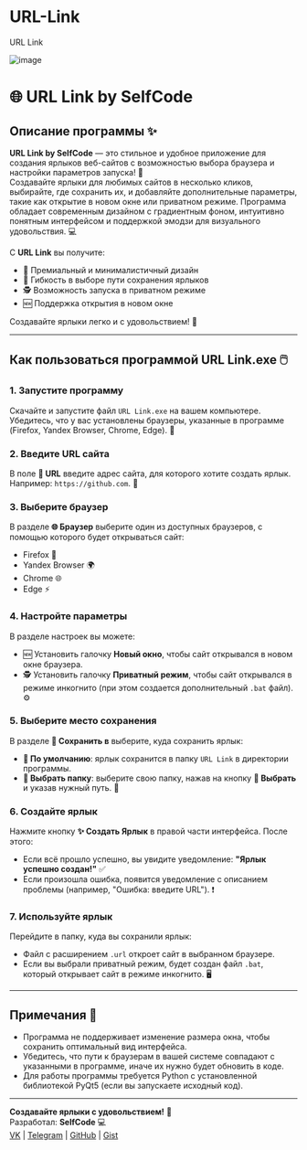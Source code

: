 # URL-Link

URL Link

![image](https://github.com/user-attachments/assets/3bb350b9-599f-493a-ade9-7bc06850de7b)


# 🌐 URL Link by SelfCode

## Описание программы ✨

**URL Link by SelfCode** — это стильное и удобное приложение для создания ярлыков веб-сайтов с возможностью выбора браузера и настройки параметров запуска! 🚀  
Создавайте ярлыки для любимых сайтов в несколько кликов, выбирайте, где сохранить их, и добавляйте дополнительные параметры, такие как открытие в новом окне или приватном режиме.
Программа обладает современным дизайном с градиентным фоном, интуитивно понятным интерфейсом и поддержкой эмодзи для визуального удовольствия. 💻  

С **URL Link** вы получите:  
- 🌟 Премиальный и минималистичный дизайн    
- 📂 Гибкость в выборе пути сохранения ярлыков  
- 🕵️ Возможность запуска в приватном режиме  
- 🆕 Поддержка открытия в новом окне  

Создавайте ярлыки легко и с удовольствием! 🎉

---

## Как пользоваться программой URL Link.exe 🖱️

### 1. Запустите программу
Скачайте и запустите файл `URL Link.exe` на вашем компьютере. Убедитесь, что у вас установлены браузеры, указанные в программе (Firefox, Yandex Browser, Chrome, Edge). 🚀

### 2. Введите URL сайта
В поле **🔗 URL** введите адрес сайта, для которого хотите создать ярлык. Например: `https://github.com`. 📝

### 3. Выберите браузер
В разделе **🌐 Браузер** выберите один из доступных браузеров, с помощью которого будет открываться сайт:  
- Firefox 🦊
- Yandex Browser 🌍
- Chrome 🌐
- Edge ⚡

### 4. Настройте параметры
В разделе настроек вы можете:  
- 🆕 Установить галочку **Новый окно**, чтобы сайт открывался в новом окне браузера.  
- 🕵️ Установить галочку **Приватный режим**, чтобы сайт открывался в режиме инкогнито (при этом создается дополнительный `.bat` файл). ⚙️

### 5. Выберите место сохранения
В разделе **💾 Сохранить в** выберите, куда сохранить ярлык:  
- **📂 По умолчанию**: ярлык сохранится в папку `URL Link` в директории программы.  
- **📁 Выбрать папку**: выберите свою папку, нажав на кнопку **📍 Выбрать** и указав нужный путь. 📂

### 6. Создайте ярлык
Нажмите кнопку **✨ Создать Ярлык** в правой части интерфейса. После этого:  
- Если всё прошло успешно, вы увидите уведомление: **"Ярлык успешно создан!"** ✅  
- Если произошла ошибка, появится уведомление с описанием проблемы (например, "Ошибка: введите URL"). ❗

### 7. Используйте ярлык
Перейдите в папку, куда вы сохранили ярлык:  
- Файл с расширением `.url` откроет сайт в выбранном браузере.  
- Если вы выбрали приватный режим, будет создан файл `.bat`, который открывает сайт в режиме инкогнито. 🖥️

---

## Примечания 📌
- Программа не поддерживает изменение размера окна, чтобы сохранить оптимальный вид интерфейса.
- Убедитесь, что пути к браузерам в вашей системе совпадают с указанными в программе, иначе их нужно будет обновить в коде.
- Для работы программы требуется Python с установленной библиотекой PyQt5 (если вы запускаете исходный код).

---

**Создавайте ярлыки с удовольствием!** 🌟  
Разработал: **SelfCode** 💻  
[VK](https://vk.com/selfcode_dev) | [Telegram](https://t.me/selfcode_dev) | [GitHub](https://github.com/SelfC0de) | [Gist](https://gist.github.com/SelfC0de)
